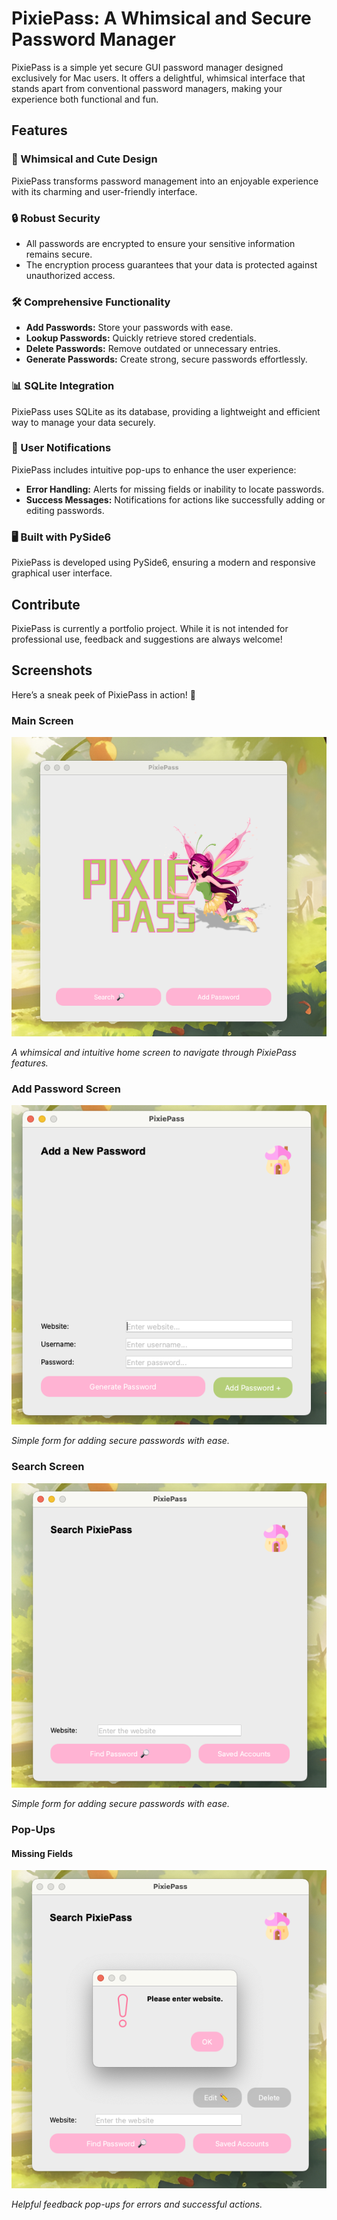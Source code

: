 # PixiePass: A Whimsical and Secure Password Manager

PixiePass is a simple yet secure GUI password manager designed exclusively for Mac users. It offers a delightful, whimsical interface that stands apart from conventional password managers, making your experience both functional and fun.

## Features

### 🧚 Whimsical and Cute Design
PixiePass transforms password management into an enjoyable experience with its charming and user-friendly interface.

### 🔒 Robust Security
- All passwords are encrypted to ensure your sensitive information remains secure.
- The encryption process guarantees that your data is protected against unauthorized access.

### 🛠️ Comprehensive Functionality
- **Add Passwords:** Store your passwords with ease.
- **Lookup Passwords:** Quickly retrieve stored credentials.
- **Delete Passwords:** Remove outdated or unnecessary entries.
- **Generate Passwords:** Create strong, secure passwords effortlessly.

### 📊 SQLite Integration
PixiePass uses SQLite as its database, providing a lightweight and efficient way to manage your data securely.

### 📢 User Notifications
PixiePass includes intuitive pop-ups to enhance the user experience:
- **Error Handling:** Alerts for missing fields or inability to locate passwords.
- **Success Messages:** Notifications for actions like successfully adding or editing passwords.

### 🖥️ Built with PySide6
PixiePass is developed using PySide6, ensuring a modern and responsive graphical user interface.

## Contribute
PixiePass is currently a portfolio project. While it is not intended for professional use, feedback and suggestions are always welcome!

## Screenshots
Here’s a sneak peek of PixiePass in action! 📸

### Main Screen
![PixiePass Main Screen](assets/main.png)

*A whimsical and intuitive home screen to navigate through PixiePass features.*

### Add Password Screen
![Add Password Screen](assets/add_account.png)

*Simple form for adding secure passwords with ease.*

### Search Screen
![Search password Screen](assets/search.png)

*Simple form for adding secure passwords with ease.*

### Pop-Ups
#### Missing Fields
![Missing Fields Pop-Up](assets/Popup.png)



*Helpful feedback pop-ups for errors and successful actions.*

